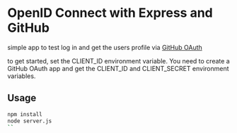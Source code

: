 # OpenID Connect with Express and GitHub

simple app to test log in and get the users profile via [GitHub OAuth](https://docs.github.com/en/developers/apps/building-oauth-apps/authorizing-oauth-apps)

to get started, set the CLIENT_ID environment variable. You need to create a GitHub OAuth app and get the CLIENT_ID and CLIENT_SECRET environment variables.

## Usage

```bash
npm install
node server.js
``
```
